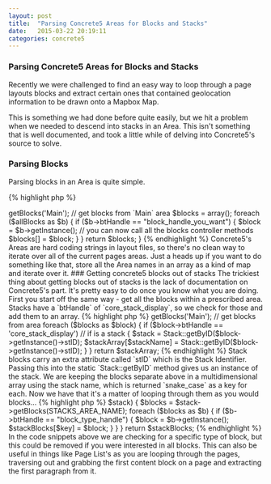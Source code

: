 ```yaml
---
layout: post
title:  "Parsing Concrete5 Areas for Blocks and Stacks"
date:   2015-03-22 20:19:11
categories: concrete5
---
```


### Parsing Concrete5 Areas for Blocks and Stacks

Recently we were challenged to find an easy way to loop through a page layouts blocks and extract certain ones that contained geolocation information to be drawn onto a Mapbox Map.

This is something we had done before quite easily, but we hit a problem when we needed to descend into stacks in an Area. This isn't something that is well documented, and took a little while of delving into Concrete5's source to solve.

### Parsing Blocks

Parsing blocks in an Area is quite simple.

{% highlight php %}
<?php
    public function getBlocks()
    {
        $allBlocks = Page::getCurrentPage()->getBlocks('Main'); // get blocks from `Main` area
        $blocks = array();
        foreach ($allBlocks as $b) {
            if ($b->btHandle == "block_handle_you_want") {
                $block = $b->getInstance();
                // you can now call all the blocks controller methods
                $blocks[] = $block;
            }
        }
        return $blocks;
    }
{% endhighlight %}

Concrete5's Areas are hard coding strings in layout files, so there's no clean way to iterate over all of the current pages areas. Just a heads up if you want to do something like that, store all the Area names in an array as a kind of map and iterate over it.

### Getting concrete5 blocks out of stacks

The trickiest thing about getting blocks out of stacks is the lack of documentation on Concrete5's part. It's pretty easy to do once you know what you are doing. First you start off the same way - get all the blocks within a prescribed area. Stacks have a `btHandle` of `core_stack_display`, so we check for those and add them to an array.

{% highlight php %}
<?php
    $stackArray = array();
    $blocks = Page::getCurrentPage()->getBlocks('Main'); // get blocks from area

    foreach ($blocks as $block) {
        if ($block->btHandle == 'core_stack_display') // if is a stack
        {
            $stack = Stack::getByID($block->getInstance()->stID);
            $stackArray[$stackName] = Stack::getByID($block->getInstance()->stID);
        }
    }

    return $stackArray;
{% endhighlight %}


Stack blocks carry an extra attribute called `stID` which is the Stack Identifier. Passing this into the static `Stack::getByID` method gives us an instance of the stack. We are keeping the blocks separate above in a multidimensional array using the stack name, which is returned `snake_case` as a key for each.

Now we have that it's a matter of looping through them as you would blocks...

{% highlight php %}
<?php
    $stackBlocks = array();
    foreach ($stackArray as $key => $stack) {
            $blocks = $stack->getBlocks(STACKS_AREA_NAME);
            foreach ($blocks as $b) {
                if ($b->btHandle == "block_type_handle") {
                    $block = $b->getInstance();
                    $stackBlocks[$key] = $block;
                }
            }
    }
    return $stackBlocks;
{% endhighlight %}

In the code snippets above we are checking for a specific type of block, but this could be removed if you were interested in all blocks. This can also be useful in things like Page List's as you are looping through the pages, traversing out and grabbing the first content block on a page and extracting the first paragraph from it.
